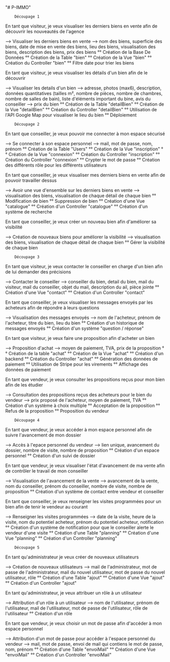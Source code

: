 "# P-IMMO" 

		Découpage 1

En tant que visiteur, je veux visualiser les derniers biens en vente afin de découvrir les nouveautés de l'agence

--> Visualiser les derniers biens en vente
	--> nom des biens, superficie des biens, date de mise en vente des biens, lieu des biens, visualisation des biens, description des biens, prix des biens
°° Création de la Base De Données
°° Création de la Table "bien"
°° Création de la Vue "bien"
°° Création du Controller "bien"
°° Filtre date pour trier les biens


En tant que visiteur, je veux visualiser les détails d'un bien afin de le découvrir

--> Visualiser les details d'un bien
	--> adresse, photos (max6), description, données quantitatives (tailles m², nombre de pièces, nombre de chambres, nombre de salles de bain), liste d'éléments important du bine, avis du conseiller
	--> prix du bien
°° Création de la Table "detailBien"
°° Création de la Vue "detailBien"
°° Création du Controller "detailBien"
°° Utilisation de l'API Google Map pour visualiser le lieu du bien
°° Déploiement

		Découpage 2 

En tant que conseiller, je veux pouvoir me connecter à mon espace sécurisé

--> Se connecter à son espace personnel
	--> mail, mot de passe, nom, prénom
°° Création de la Table "Users"
°° Création de la Vue "inscription"
°° Création de la Vue "connexion"
°° Création du Controller "inscription"
°° Création du Controller "connexion"
°° Crypter le mot de passe
°° Création des différents rôle pour les différents utilisateurs


En tant que conseiller, je veux visualiser mes derniers biens en vente afin de pouvoir travailler dessus

--> Avoir une vue d'ensemble sur les derniers biens en vente
	--> visualisation des biens, visualisation de chaque détail de chaque bien
°° Modification de bien
°° Suppression de bien
°° Création d'une Vue "catalogue"
°° Création d'un Controller "catalogue"
°° Création d'un système de recherche
 

En tant que conseiller, je veux créer un nouveau bien afin d'améliorer sa visibilité

--> Création de nouveaux biens pour améliorer la visibilité
	--> visualisation des biens, visualisation de chaque détail de chaque bien
°° Gérer la visibilité de chaque bien

		Découpage 3

En tant que visiteur, je veux contacter le conseiller en charge d'un bien afin de lui demander des précisions

--> Contacter le conseiller
	--> conseiller du bien, detail du bien, mail du visiteur, mail du conseiller, objet du mail, description du ail, pièce jointe
°° Création d'une Vue "contact"
°° Création d'un Controller "contact"


En tant que conseiller, je veux visualiser les messages envoyés par les acheteurs afin de répondre à leurs questions

--> Visualisation des messages envoyés
	--> nom de l'acheteur, prénom de l'acheteur, titre du bien, lieu du bien
°° Création d'un historique de messages envoyés
°° Création d'un système "question / réponse"


En tant que visiteur, je veux faire une proposition afin d'acheter un bien

--> Proposition d'achat 
	--> moyen de paiement, TVA, prix de la proposition
°° Création de la table "achat"
°° Création de la Vue "achat"
°° Création d'un backend
°° Création du Controller "achat"
	°° Génération des données de paiement
	°° Utilisation de Stripe pour les virements
	°° Affichage des données de paiement


En tant que vendeur, je veux consulter les propositions reçus pour mon bien afin de les étudier

--> Consultation des propositions reçus des acheteurs pour le bien du vendeur
	--> prix proposé de l'acheteur, moyen de paiement, TVA
°° Création d'un système à choix multiple
	°° Acceptation de la proposition
	°° Refus de la proposition
	°° Proposition du vendeur

		Découpage 4 

En tant que vendeur, je veux accéder à mon espace personnel afin de suivre l'avancement de mon dossier

--> Accès à l'epace personnel du vendeur
	--> lien unique, avancement du dossier, nombre de visite, nombre de proposition
°° Création d'un espace personnel
°° Création d'un suivi de dossier


En tant que vendeur, je veux visualiser l'état d'avancement de ma vente afin de contrôler le travail de mon conseiller

--> Visualisation de l'avancement de la vente 
	--> avancement de la vente, nom du conseiller, prénom du conseiller, nombre de visite, nombre de proposition
°° Création d'un système de contact entre vendeur et conseiller


En tant que conseiller, je veux renseigner les visites programmées pour un bien afin de tenir le vendeur au courant

--> Renseigner les visites programmées
	--> date de la visite, heure de la visite, nom du potentiel acheteur, prénom du potentiel acheteur, notification
°° Création d'un système de notification pour que le conseiller alerte le vendeur d'une visite
°° Création d'une Table "planning"
°° Création d'une Vue "planning"
°° Création d'un Controller "planning"

		Découpage 5 

En tant qu'administrateur je veux créer de nouveaux utilisateurs

--> Création de nouveaux utilisateurs 
	--> mail de l'administrateur, mot de passe de l'administrateur, mail du nouvel utilisateur, mot de passe du nouvel utilisateur, rôle
°° Création d'une Table "ajout"
°° Création d'une Vue "ajout"
°° Création d'un Controller "ajout"


En tant qu'administrateur, je veux attribuer un rôle à un utilisateur

--> Attribution d'un rôle à un utilisateur 
	--> nom de l'utilisateur, prénom de l'utilisateur, mail de l'utilisateur, mot de passe de l'utilisateur, rôle de l'utilisateur
°° Création d'un rôle


En tant que vendeur, je veux choisir un mot de passe afin d'accéder à mon espace personnel

--> Attribution d'un mot de passe pour accéder à l'espace personnel du vendeur
	--> mail, mot de passe, envoi de mail qui contiens le mot de passe, nom, prénom
°° Création d'une Table "envoiMail"
°° Création d'une Vue "envoiMail"
°° Création d'un Controller "envoiMail"